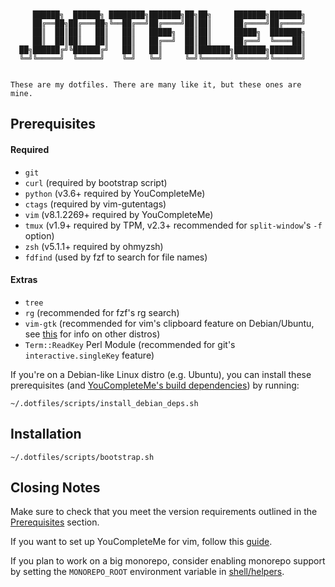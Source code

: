 ```


     ██████╗  ██████╗ ████████╗███████╗██╗██╗     ███████╗███████╗
     ██╔══██╗██╔═══██╗╚══██╔══╝██╔════╝██║██║     ██╔════╝██╔════╝
     ██║  ██║██║   ██║   ██║   █████╗  ██║██║     █████╗  ███████╗
     ██║  ██║██║   ██║   ██║   ██╔══╝  ██║██║     ██╔══╝  ╚════██║
  ██╗██████╔╝╚██████╔╝   ██║   ██║     ██║███████╗███████╗███████║
  ╚═╝╚═════╝  ╚═════╝    ╚═╝   ╚═╝     ╚═╝╚══════╝╚══════╝╚══════╝


These are my dotfiles. There are many like it, but these ones are mine.

```

## Prerequisites

#### Required

* `git`
* `curl` (required by bootstrap script)
* `python` (v3.6+ required by YouCompleteMe)
* `ctags` (required by vim-gutentags)
* `vim` (v8.1.2269+ required by YouCompleteMe)
* `tmux` (v1.9+ required by TPM, v2.3+ recommended for `split-window`'s `-f`
  option)
* `zsh` (v5.1.1+ required by ohmyzsh)
* `fdfind` (used by fzf to search for file names)

#### Extras

* `tree`
* `rg` (recommended for fzf's rg search)
* `vim-gtk` (recommended for vim's clipboard feature on Debian/Ubuntu,
  see [this](https://vim.fandom.com/wiki/Accessing_the_system_clipboard#Checking_for_X11-clipboard_support_in_terminal)
  for info on other distros)
* `Term::ReadKey` Perl Module (recommended for git's `interactive.singleKey`
  feature)

If you're on a Debian-like Linux distro (e.g. Ubuntu), you can install these
prerequisites (and [YouCompleteMe's build dependencies](docs/YouCompleteMe.md))
by running:

```
~/.dotfiles/scripts/install_debian_deps.sh
```

## Installation

```
~/.dotfiles/scripts/bootstrap.sh
```

## Closing Notes

Make sure to check that you meet the version requirements outlined in the
[Prerequisites](#prerequisites) section.

If you want to set up YouCompleteMe for vim, follow this
[guide](docs/YouCompleteMe.md).

If you plan to work on a big monorepo, consider enabling monorepo support by
setting the `MONOREPO_ROOT` environment variable in
[shell/helpers](shell/helpers).
